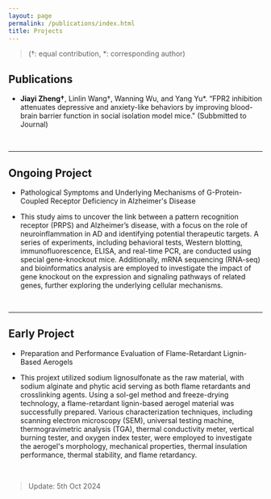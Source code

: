 ```yaml
---
layout: page
permalink: /publications/index.html
title: Projects
---
```


> (†: equal contribution, *: corresponding author)

## Publications

- **Jiayi Zheng†**, Linlin Wang†, Wanning Wu, and Yang Yu*. “FPR2 inhibition attenuates depressive and anxiety-like behaviors by improving blood-brain barrier function in social isolation model mice." (Subbmitted to Journal)

  <br>

---

## Ongoing Project

- Pathological Symptoms and Underlying Mechanisms of G-Protein-Coupled Receptor Deficiency in Alzheimer's Disease 

- This study aims to uncover the link between a pattern recognition receptor (PRPS) and Alzheimer’s disease, with a focus on the role of neuroinflammation in AD and identifying potential therapeutic targets. A series of experiments, including behavioral tests, Western blotting, immunofluorescence, ELISA, and real-time PCR, are conducted using special gene-knockout mice. Additionally, mRNA sequencing (RNA-seq) and bioinformatics analysis are employed to investigate the impact of gene knockout on the expression and signaling pathways of related genes, further exploring the underlying cellular mechanisms.

<br>

---

## Early Project

- Preparation and Performance Evaluation of Flame-Retardant Lignin-Based Aerogels

- This projext utilized sodium lignosulfonate as the raw material, with sodium alginate and phytic acid serving as both flame retardants and crosslinking agents. Using a sol-gel method and freeze-drying technology, a flame-retardant lignin-based aerogel material was successfully prepared. Various characterization techniques, including scanning electron microscopy (SEM), universal testing machine, thermogravimetric analysis (TGA), thermal conductivity meter, vertical burning tester, and oxygen index tester, were employed to investigate the aerogel's morphology, mechanical properties, thermal insulation performance, thermal stability, and flame retardancy.

  <br>

> Update: 5th Oct 2024

